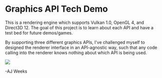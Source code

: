 # Graphics API Tech Demo

This is a rendering engine which supports Vulkan 1.0, OpenGL 4, and Direct3D 12. The goal of this project is to learn about each API and have a test bed for future demos/games.

By supporting three different graphics APIs, I've challenged myself to designed the renderer interface in an API-agnostic way, such that any code calling into the renderer knows nothing about which API is being used.

![](http://i.imgur.com/nGUDNkJ.png)

-AJ Weeks
